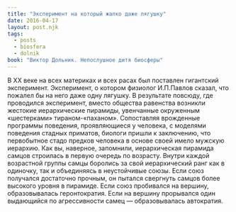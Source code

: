 ```yaml
---
title: "Эксперимент на который жалко даже лягушку"
date: 2016-04-17
layout: post.njk
tags:
  - posts
  - biosfera
  - dolnik
book: "Виктор Дольник. Непослушное дитя биосферы"
---
```


В XX веке на всех материках и всех расах был поставлен гигантский эксперимент. Эксперимент, о котором физиолог И.П.Павлов сказал, что пожалел бы на него даже одну лягушку. В результате повсюду, где проводился эксперимент, вместо общества равенства возникли жестокие иерархические пирамиды, увенчанные окруженным «шестерками» тираном-«паханом». Сопоставляя врожденные программы поведения, проявляющиеся у человека, с моделями поведения стадных приматов, биологи пришли к заключению, что первобытное стадо предков человека в основе своей имело мужскую иерархию. Как вы, наверное, запомнили, иерархическая пирамида самцов строилась в первую очередь по возрасту. Внутри каждой возрастной группы самцы боролись за свой иерархический ранг как в одиночку, так и объединяясь в неустойчивые союзы. Если союз получался достаточно прочным, он пытался свергнуть самцов более высокого уровня в пирамиде. Если союз пробивался на вершину, образовывалась геронтократия. Если на вершину прорывался один выдающийся по агрессивности самец — образовывалась автократия.
